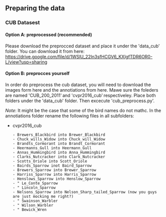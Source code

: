 ## Preparing the data

### CUB Datasest

#### Option A: preprocessed (recommended)
Please download the preprocced dataset and place it under the 'data_cub' folder. You can download it from here: 
https://drive.google.com/file/d/1WSlU_22In3sfHCGV6_KXlgfTDR6OR0-L/view?usp=sharing


#### Option B: preprocces yourself
In order do preprocess the cub dataset, you will need to download the images form here and the annotiations from here. Mawe sure the foleders are named 'CUB_200_2011' and 'cvpr2016_cub' respectiveley. Place both folders under the 'data_cub' folder. Then excecute 'cub_preprocess.py'. 

*Note*: It might be the case that some of the bird names do not mathc. In the annotiations folder rename the following files in all subfolders: 
- cvpr2016_cub


      - Brewers_Blackbird into Brewer_Blackbird
      - Chuck_wills_Widow into Chuck_will_Widow
      - Brandts_Cormorant into Brandt_Cormorant
      - Heermanns_Gull into Heermann_Gull
      - Annas_Hummingbird into Anna_Hummingbird
      - Clarks_Nutcracker into Clark_Nutcracker
      - Scotts_Oriole into Scott_Oriole
      - Bairds_Sparrow inot Baird_Sparrow
      - Brewers_Sparrow into Brewer_Sparrow
      - Harriss_Sparrow into Harris_Sparrow
      - Henslows_Sparrow into Henslow_Sparrow
      - " Le_Conte_Sparrow
      - " Lincoln_Sparrow
      - Nelsons_Sparrow into Nelson_Sharp_tailed_Sparrow (now you guys are just mocking me right?)
      - " Swainson_Warbler
      - " Wilson_Warbler
      - " Bewick_Wren
